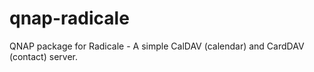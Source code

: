 # qnap-radicale

QNAP package for Radicale - A simple CalDAV (calendar) and CardDAV (contact) server.
